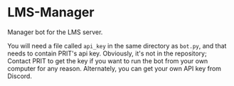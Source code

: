 # LMS-Manager
Manager bot for the LMS server.

You will need a file called `api_key` in the same directory as `bot.py`, and that needs to contain PRIT's api key. Obviously, it's not in the repository; Contact PRIT to get the key if you want to run the bot from your own computer for any reason. Alternately, you can get your own API key from Discord.
